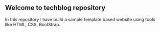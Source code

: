 ## Welcome to techblog repository

In this repository I have build a sample template based website using tools like HTML, CSS, BootStrap.
